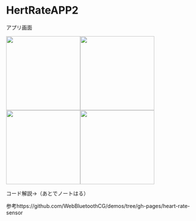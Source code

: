 # HertRateAPP2
アプリ画面

<img src="https://user-images.githubusercontent.com/85375640/213615035-08f30e77-e012-4439-acdd-40e2bc247122.png" width="200px"><img src="https://user-images.githubusercontent.com/85375640/213615044-26527c62-ad84-4807-a4d7-d415ad92a7ff.png" width="200px"><img src="https://user-images.githubusercontent.com/85375640/213615049-c02d74e7-d0e6-47c4-b3e3-adc848fca540.png" width="200px"><img src="https://user-images.githubusercontent.com/85375640/213615057-8d125e6a-aba6-46f5-8276-d316849be9e1.png" width="200px">

コード解説→（あとでノートはる）

参考https://github.com/WebBluetoothCG/demos/tree/gh-pages/heart-rate-sensor
